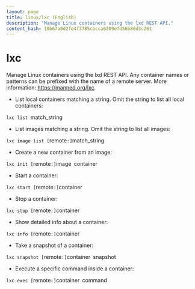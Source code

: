 ```yaml
---
layout: page
title: linux/lxc (English)
description: "Manage Linux containers using the lxd REST API."
content_hash: 10b67a0d2fe4f3785cbcca6209efd56b86d3c261
---
```

# lxc

Manage Linux containers using the lxd REST API.
Any container names or patterns can be prefixed with the name of a remote server.
More information: <https://manned.org/lxc>.

- List local containers matching a string. Omit the string to list all local containers:

`lxc list `<span class="tldr-var badge badge-pill bg-dark-lm bg-white-dm text-white-lm text-dark-dm font-weight-bold">match_string</span>

- List images matching a string. Omit the string to list all images:

`lxc image list [`<span class="tldr-var badge badge-pill bg-dark-lm bg-white-dm text-white-lm text-dark-dm font-weight-bold">remote</span>`:]`<span class="tldr-var badge badge-pill bg-dark-lm bg-white-dm text-white-lm text-dark-dm font-weight-bold">match_string</span>

- Create a new container from an image:

`lxc init [`<span class="tldr-var badge badge-pill bg-dark-lm bg-white-dm text-white-lm text-dark-dm font-weight-bold">remote</span>`:]`<span class="tldr-var badge badge-pill bg-dark-lm bg-white-dm text-white-lm text-dark-dm font-weight-bold">image</span>` `<span class="tldr-var badge badge-pill bg-dark-lm bg-white-dm text-white-lm text-dark-dm font-weight-bold">container</span>

- Start a container:

`lxc start [`<span class="tldr-var badge badge-pill bg-dark-lm bg-white-dm text-white-lm text-dark-dm font-weight-bold">remote</span>`:]`<span class="tldr-var badge badge-pill bg-dark-lm bg-white-dm text-white-lm text-dark-dm font-weight-bold">container</span>

- Stop a container:

`lxc stop [`<span class="tldr-var badge badge-pill bg-dark-lm bg-white-dm text-white-lm text-dark-dm font-weight-bold">remote</span>`:]`<span class="tldr-var badge badge-pill bg-dark-lm bg-white-dm text-white-lm text-dark-dm font-weight-bold">container</span>

- Show detailed info about a container:

`lxc info [`<span class="tldr-var badge badge-pill bg-dark-lm bg-white-dm text-white-lm text-dark-dm font-weight-bold">remote</span>`:]`<span class="tldr-var badge badge-pill bg-dark-lm bg-white-dm text-white-lm text-dark-dm font-weight-bold">container</span>

- Take a snapshot of a container:

`lxc snapshot [`<span class="tldr-var badge badge-pill bg-dark-lm bg-white-dm text-white-lm text-dark-dm font-weight-bold">remote</span>`:]`<span class="tldr-var badge badge-pill bg-dark-lm bg-white-dm text-white-lm text-dark-dm font-weight-bold">container</span>` `<span class="tldr-var badge badge-pill bg-dark-lm bg-white-dm text-white-lm text-dark-dm font-weight-bold">snapshot</span>

- Execute a specific command inside a container:

`lxc exec [`<span class="tldr-var badge badge-pill bg-dark-lm bg-white-dm text-white-lm text-dark-dm font-weight-bold">remote</span>`:]`<span class="tldr-var badge badge-pill bg-dark-lm bg-white-dm text-white-lm text-dark-dm font-weight-bold">container</span>` `<span class="tldr-var badge badge-pill bg-dark-lm bg-white-dm text-white-lm text-dark-dm font-weight-bold">command</span>
